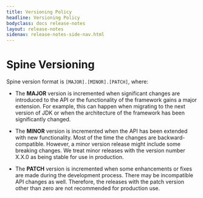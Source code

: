 ```yaml
---
title: Versioning Policy
headline: Versioning Policy
bodyclass: docs release-notes
layout: release-notes
sidenav: release-notes-side-nav.html
---
```

# Spine Versioning

Spine version format is `[MAJOR].[MINOR].[PATCH]`, where:

- The **MAJOR** version is incremented when significant changes are introduced to the API or the 
functionality of the framework gains a major extension. For example, this can happen when migrating 
to the next version of JDK or when the architecture of the framework has been significantly changed. 

- The **MINOR** version is incremented when the API has been extended with new functionality. 
Most of the time the changes are backward-compatible. However, a&nbsp;minor version release might 
include some breaking changes. We treat minor releases with the version number X.X.0 as being 
stable for use in production.

- The **PATCH** version is incremented when some enhancements or fixes are made during the 
development process. There may be incompatible API changes as well. Therefore, the releases 
with the patch version other than zero are not recommended for production use.
